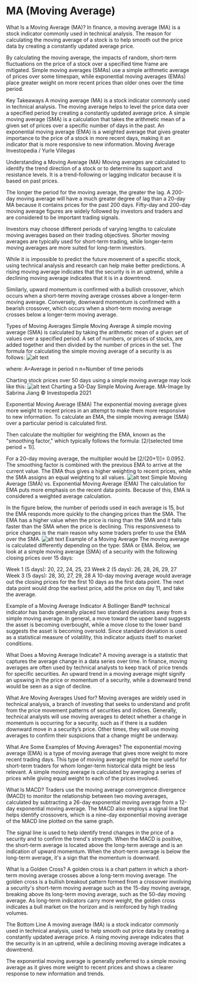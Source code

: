 # MA (Moving Average)

What Is a Moving Average (MA)?
In finance, a moving average (MA) is a stock indicator commonly used in technical analysis. The reason for calculating the moving average of a stock is to help smooth out the price data by creating a constantly updated average price.

By calculating the moving average, the impacts of random, short-term fluctuations on the price of a stock over a specified time frame are mitigated. Simple moving averages (SMAs) use a simple arithmetic average of prices over some timespan, while exponential moving averages (EMAs) place greater weight on more recent prices than older ones over the time period.

Key Takeaways
A moving average (MA) is a stock indicator commonly used in technical analysis.
The moving average helps to level the price data over a specified period by creating a constantly updated average price.
A simple moving average (SMA) is a calculation that takes the arithmetic mean of a given set of prices over a specific number of days in the past.
An exponential moving average (EMA) is a weighted average that gives greater importance to the price of a stock in more recent days, making it an indicator that is more responsive to new information.
Moving Average
Investopedia / Yurle Villegas

Understanding a Moving Average (MA)
Moving averages are calculated to identify the trend direction of a stock or to determine its support and resistance levels. It is a trend-following or lagging indicator because it is based on past prices.

The longer the period for the moving average, the greater the lag. A 200-day moving average will have a much greater degree of lag than a 20-day MA because it contains prices for the past 200 days. Fifty-day and 200-day moving average figures are widely followed by investors and traders and are considered to be important trading signals.

Investors may choose different periods of varying lengths to calculate moving averages based on their trading objectives. Shorter moving averages are typically used for short-term trading, while longer-term moving averages are more suited for long-term investors.


While it is impossible to predict the future movement of a specific stock, using technical analysis and research can help make better predictions. A rising moving average indicates that the security is in an uptrend, while a declining moving average indicates that it is in a downtrend.

Similarly, upward momentum is confirmed with a bullish crossover, which occurs when a short-term moving average crosses above a longer-term moving average. Conversely, downward momentum is confirmed with a bearish crossover, which occurs when a short-term moving average crosses below a longer-term moving average.

Types of Moving Averages
Simple Moving Average
A simple moving average (SMA) is calculated by taking the arithmetic mean of a given set of values over a specified period. A set of numbers, or prices of stocks, are added together and then divided by the number of prices in the set. The formula for calculating the simple moving average of a security is as follows:
![alt text](MA-image.png)
 
where:
A=Average in period n
n=Number of time periods
​


Charting stock prices over 50 days using a simple moving average may look like this:
![alt text](MA-image-1.png)
Charting a 50-Day Simple Moving Average.
MA-Image by Sabrina Jiang © Investopedia 2021

Exponential Moving Average (EMA)
The exponential moving average gives more weight to recent prices in an attempt to make them more responsive to new information. To calculate an EMA, the simple moving average (SMA) over a particular period is calculated first.

Then calculate the multiplier for weighting the EMA, known as the "smoothing factor," which typically follows the formula: [2/(selected time period + 1)]. 

For a 20-day moving average, the multiplier would be [2/(20+1)]= 0.0952. The smoothing factor is combined with the previous EMA to arrive at the current value. The EMA thus gives a higher weighting to recent prices, while the SMA assigns an equal weighting to all values.
![alt text](MA-image-2.png)
Simple Moving Average (SMA) vs. Exponential Moving Average (EMA)
The calculation for EMA puts more emphasis on the recent data points. Because of this, EMA is considered a weighted average calculation.

In the figure below, the number of periods used in each average is 15, but the EMA responds more quickly to the changing prices than the SMA. The EMA has a higher value when the price is rising than the SMA and it falls faster than the SMA when the price is declining. This responsiveness to price changes is the main reason why some traders prefer to use the EMA over the SMA.
![alt text](MA-image-3.png)
Example of a Moving Average
The moving average is calculated differently depending on the type: SMA or EMA. Below, we look at a simple moving average (SMA) of a security with the following closing prices over 15 days:

Week 1 (5 days): 20, 22, 24, 25, 23
Week 2 (5 days): 26, 28, 26, 29, 27
Week 3 (5 days): 28, 30, 27, 29, 28
A 10-day moving average would average out the closing prices for the first 10 days as the first data point. The next data point would drop the earliest price, add the price on day 11, and take the average.

Example of a Moving Average Indicator
A Bollinger Band® technical indicator has bands generally placed two standard deviations away from a simple moving average. In general, a move toward the upper band suggests the asset is becoming overbought, while a move close to the lower band suggests the asset is becoming oversold. Since standard deviation is used as a statistical measure of volatility, this indicator adjusts itself to market conditions.

What Does a Moving Average Indicate?
A moving average is a statistic that captures the average change in a data series over time. In finance, moving averages are often used by technical analysts to keep track of price trends for specific securities. An upward trend in a moving average might signify an upswing in the price or momentum of a security, while a downward trend would be seen as a sign of decline.

What Are Moving Averages Used for?
Moving averages are widely used in technical analysis, a branch of investing that seeks to understand and profit from the price movement patterns of securities and indices. Generally, technical analysts will use moving averages to detect whether a change in momentum is occurring for a security, such as if there is a sudden downward move in a security’s price. Other times, they will use moving averages to confirm their suspicions that a change might be underway.

What Are Some Examples of Moving Averages?
The exponential moving average (EMA) is a type of moving average that gives more weight to more recent trading days. This type of moving average might be more useful for short-term traders for whom longer-term historical data might be less relevant. A simple moving average is calculated by averaging a series of prices while giving equal weight to each of the prices involved.

What Is MACD?
Traders use the moving average convergence divergence (MACD) to monitor the relationship between two moving averages, calculated by subtracting a 26-day exponential moving average from a 12-day exponential moving average. The MACD also employs a signal line that helps identify crossovers, which is a nine-day exponential moving average of the MACD line plotted on the same graph.

The signal line is used to help identify trend changes in the price of a security and to confirm the trend's strength.  When the MACD is positive, the short-term average is located above the long-term average and is an indication of upward momentum. When the short-term average is below the long-term average, it's a sign that the momentum is downward.

What Is a Golden Cross?
A golden cross is a chart pattern in which a short-term moving average crosses above a long-term moving average. The golden cross is a bullish breakout pattern formed from a crossover involving a security's short-term moving average such as the 15-day moving average, breaking above its long-term moving average, such as the 50-day moving average. As long-term indicators carry more weight, the golden cross indicates a bull market on the horizon and is reinforced by high trading volumes.

The Bottom Line
A moving average (MA) is a stock indicator commonly used in technical analysis, used to help smooth out price data by creating a constantly updated average price. A rising moving average indicates that the security is in an uptrend, while a declining moving average indicates a downtrend.

The exponential moving average is generally preferred to a simple moving average as it gives more weight to recent prices and shows a clearer response to new information and trends.